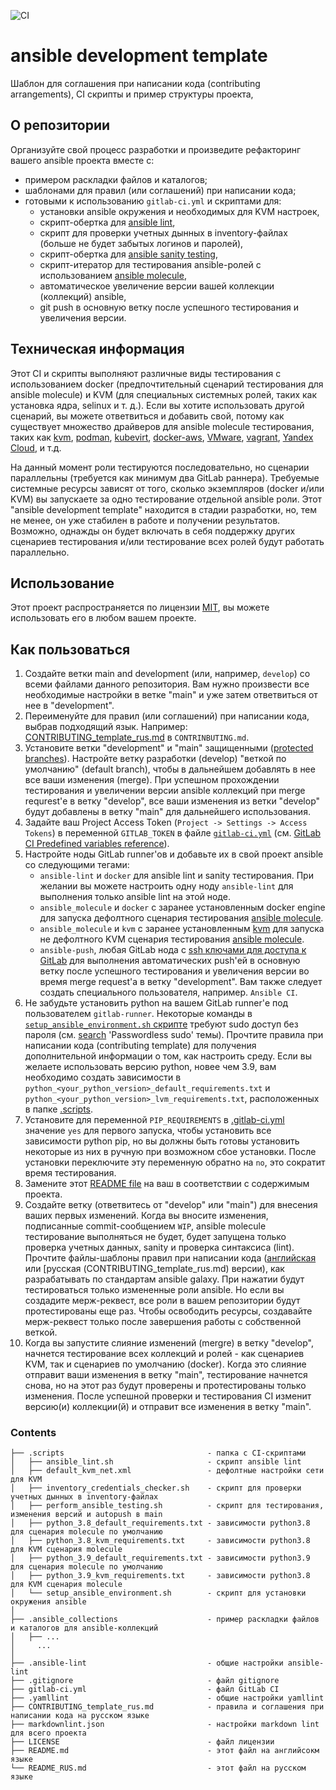 ![CI](https://github.com/alexanderbazhenoff/ansible-development-template/actions/workflows/lint.yml/badge.svg?branch=main)

# ansible development template

Шаблон для соглашения при написании кода (contributing arrangements), CI скрипты и пример структуры проекта, 

## О репозитории

Организуйте свой процесс разработки и произведите рефакторинг вашего ansible проекта вместе с:

- примером раскладки файлов и каталогов;
- шаблонами для правил (или соглашений) при написании кода;
- готовыми к использованию `gitlab-ci.yml` и скриптами для:
  - установки ansible окружения и необходимых для KVM настроек,
  - скрипт-обертка для [ansible lint](https://ansible-lint.readthedocs.io/),
  - скрипт для проверки учетных дынных в inventory-файлах (больше не будет забытых логинов и паролей),
  - скрипт-обертка для [ansible sanity testing](https://docs.ansible.com/ansible/latest/dev_guide/testing_sanity.html),
  - скрипт-итератор для тестирования ansible-ролей c использованием 
    [ansible molecule](https://molecule.readthedocs.io/en/latest/),
  - автоматическое увеличение версии вашей коллекции (коллекций) ansible,
  - git push в основную ветку после успешного тестирования и увеличения версии.

## Техническая информация

Этот CI и скрипты выполняют различные виды тестирования с использованием docker (предпочтительный сценарий тестирования
для ansible molecule) и KVM (для специальных системных ролей, таких как установка ядра, selinux и т. д.). Если вы хотите
использовать другой сценарий, вы можете ответвиться и добавить свой, потому как существует множество драйверов для
ansible molecule тестирования, таких как [kvm](https://github.com/alexanderbazhenoff/molecule-libvirt-delegated),
[podman](https://github.com/ansible-community/molecule-podman),
[kubevirt](https://github.com/ansible-community/molecule-kubevirt),
[docker-aws](https://github.com/jonashackt/molecule-ansible-docker-aws), 
[VMware](https://github.com/ansible-community/molecule-vmware), 
[vagrant](https://github.com/ansible-community/molecule-vagrant), 
[Yandex Cloud](https://github.com/arenadata/ansible-module-yandex-cloud), и т.д.

На данный момент роли тестируются последовательно, но сценарии параллельны (требуется как минимум два GitLab раннера).
Требуемые системные ресурсы зависят от того, сколько экземпляров (docker и/или KVM) вы запускаете за одно тестирование 
отдельной ansible роли. Этот "ansible development template" находится в стадии разработки, но, тем не менее, он
уже стабилен в работе и получении результатов. Возможно, однажды он будет включать в себя поддержку других сценариев
тестирования и/или тестирование всех ролей будут работать параллельно.

## Использование

Этот проект распространяется по лицензии [MIT](LICENSE), вы можете использовать его в любом вашем проекте.

## Как пользоваться

1. Создайте ветки main and development (или, например, `develop`) со всеми файлами данного репозитория. Вам нужно
произвести все необходимые настройки в ветке "main" и уже затем ответвиться от нее в "development".
2. Переименуйте для правил (или соглашений) при написании кода, выбрав подходящий язык. Например:
[CONTRIBUTING_template_rus.md](CONTRIBUTING_template_rus.md) в `CONTRINBUTING.md`.
3. Установите ветки "development" и "main" защищенными 
([protected branches](https://docs.gitlab.com/ee/user/project/protected_branches.html)). Настройте ветку разработки
(develop) "веткой по умолчанию" (default branch), чтобы в дальнейшем добавлять в нее все ваши изменения (merge). При 
успешном прохождении тестирования и увеличении версии ansible коллекций при merge requrest'е в ветку "develop", все ваши
изменения из ветки "develop" будут добавлены в ветку "main" для дальнейшего использования.
4. Задайте ваш Project Access Token (`Project -> Settings -> Access Tokens`) в переменной `GITLAB_TOKEN` в файле
[`gitlab-ci.yml`](.gitlab-ci.yml) (см. [GitLab CI Predefined variables reference](https://docs.gitlab.com/ee/ci/variables/predefined_variables.html)).
5. Настройте ноды GitLab runner'ов и добавьте их в свой проект ansible со следующими тегами:
   - `ansible-lint` и `docker` для ansible lint и sanity тестирования. При желании вы можете настроить одну ноду 
   `ansible-lint` для выполнения только ansible lint на этой ноде. 
   - `ansible_molecule` и `docker` с заранее установленным docker engine для запуска дефолтного сценария тестирования
   [ansible molecule](https://molecule.readthedocs.io/en/latest/).
   - `ansible_molecule` и `kvm` с заранее установленным
   [kvm](https://en.wikipedia.org/wiki/Kernel-based_Virtual_Machine) для запуска не дефолтного KVM сценария тестирования
   [ansible molecule](https://molecule.readthedocs.io/en/latest/).
   - `ansible-push`, любая GitLab нода с [ssh ключами для доступа к GitLab](https://docs.gitlab.com/ee/user/ssh.html)
   для выполнения автоматических push'ей в основную ветку после успешного тестирования и увеличения версии во время
   merge request'а в ветку "development". Вам также следует создать специального пользователя, например. `Ansible CI`.
6. Не забудьте установить python на вашем GitLab runner'е под пользователем `gitlab-runner`. Некоторые команды в 
[`setup_ansible_environment.sh` скрипте](.scripts/setup_ansible_environment.sh) требуют sudo доступ без пароля (см.
[search](https://unix.stackexchange.com/questions/468416/setting-up-passwordless-sudo-on-linux-distributions)
'Passwordless sudo' темы). Прочтите правила при написании кода (contributing template) для получения дополнительной 
информации о том, как настроить среду. Если вы желаете использовать версию python, новее чем 3.9, вам необходимо создать
зависимости в `python_<your_python_version>_default_requirements.txt` и
`python_<your_python_version>_lvm_requirements.txt`, расположенных в папке [.scripts](.scripts).
7. Установите для переменной `PIP_REQUIREMENTS` в [.gitlab-ci.yml](.gitlab-ci.yml) значение `yes` для первого запуска,
чтобы установить все зависимости python pip, но вы должны быть готовы установить некоторые из них в ручную при возможном
сбое установки. После установки переключите эту переменную обратно на `no`, это сократит время тестирования.
8. Замените этот [README file](README.md) на ваш в соответствии с содержимым проекта.
9. Создайте ветку (ответвитесь от "develop" или "main") для внесения ваших первых изменений. Когда вы вносите изменения,
подписанные commit-сообщением `WIP`, ansible molecule тестирование выполняться не будет, будет запущена только проверка
учетных данных, sanity и проверка синтаксиса (lint). Прочтите файлы-шаблоны правил при написании кода
([английская](CONTRIBUTING_template_eng.md) или [русская (CONTRIBUTING_template_rus.md) версии), как разрабатывать по 
стандартам ansible galaxy. При нажатии будут тестироваться только измененные роли ansible. Но если вы создадите 
мерж-реквест, все роли в вашем репозитории будут протестированы еще раз. Чтобы освободить ресурсы, создавайте
мерж-реквест только после завершения работы с собственной веткой.
10. Когда вы запустите слияние изменений (mergre) в ветку "develop", начнется тестирование всех коллекций и ролей - как
сценариев KVM, так и сценариев по умолчанию (docker). Когда это слияние отправит ваши изменения в ветку "main",
тестирование начнется снова, но на этот раз будут проверены и протестированы только изменения. После успешной проверки и
тестирования CI изменит версию(и) коллекции(й) и отправит все изменения в ветку "main". 
    

### Contents

```
├── .scripts                                - папка с CI-скриптами
│   ├── ansible_lint.sh                     - скрипт ansible lint
│   ├── default_kvm_net.xml                 - дефолтные настройки сети для KVM
│   ├── inventory_credentials_checker.sh    - скрипт для проверки учетных дынных в inventory-файлах
│   ├── perform_ansible_testing.sh          - скрипт для тестирования, изменения версий и autopush в main
│   ├── python_3.8_default_requirements.txt - зависимости python3.8 для сценария molecule по умолчанию
│   ├── python_3.8_kvm_requirements.txt     - зависимости python3.8 для KVM сценария molecule
│   ├── python_3.9_default_requirements.txt - зависимости python3.9 для сценария molecule по умолчанию
│   ├── python_3.9_kvm_requirements.txt     - зависимости python3.8 для KVM сценария molecule
│   └── setup_ansible_environment.sh        - скрипт для установки окружения ansible
│
├── .ansible_collections                    - пример раскладки файлов и каталогов для ansible-коллекций
│   ├── ...
│     ...
│
├── .ansible-lint                           - общие настройки ansible-lint
├── .gitignore                              - файл gitignore
├── gitlab-ci.yml                           - файл GitLab CI
├── .yamllint                               - общие настройки yamllint
├── CONTRIBUTING_template_rus.md            - правила и соглашения при написании кода на русском языке
├── markdownlint.json                       - настройки markdown lint для всего проекта
├── LICENSE                                 - файл лицензии
├── README.md                               - этот файл на английсокм языке
└── README_RUS.md                           - этот файл на русском языке 
```
